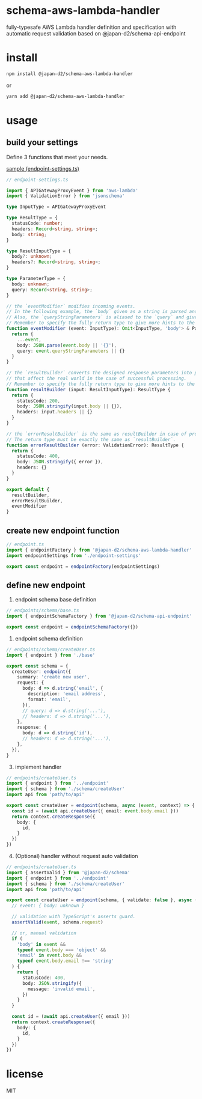 # schema-aws-lambda-handler

fully-typesafe AWS Lambda handler definition and specification with automatic request validation based on @japan-d2/schema-api-endpoint

# install

```bash
npm install @japan-d2/schema-aws-lambda-handler
```

or

```bash
yarn add @japan-d2/schema-aws-lambda-handler
```

# usage

## build your settings

Define 3 functions that meet your needs.

[sample (endpoint-settings.ts)](tests/endpoint-settings.ts)

```endpoint-settings.ts
// endpoint-settings.ts

import { APIGatewayProxyEvent } from 'aws-lambda'
import { ValidationError } from 'jsonschema'

type InputType = APIGatewayProxyEvent

type ResultType = {
  statusCode: number;
  headers: Record<string, string>;
  body: string;
}

type ResultInputType = {
  body?: unknown;
  headers?: Record<string, string>;
}

type ParameterType = {
  body: unknown;
  query: Record<string, string>;
}

// the `eventModifier` modifies incoming events.
// In the following example, the `body` given as a string is parsed and overwritten.
// Also, the `queryStringParameters` is aliased to the `query` and given an default value.
// Remember to specify the fully return type to give more hints to the factory function.
function eventModifier (event: InputType): Omit<InputType, 'body'> & ParameterType {
  return {
    ...event,
    body: JSON.parse(event.body || '{}'),
    query: event.queryStringParameters || {}
  }
}

// the `resultBuilder` converts the designed response parameters into parameters
// that affect the real world in the case of successful processing.
// Remember to specify the fully return type to give more hints to the factory function.
function resultBuilder (input: ResultInputType): ResultType {
  return {
    statusCode: 200,
    body: JSON.stringify(input.body || {}),
    headers: input.headers || {}
  }
}

// the `errorResultBuilder` is the same as resultBuilder in case of process failure.
// The return type must be exactly the same as `resultBuilder`.
function errorResultBuilder (error: ValidationError): ResultType {
  return {
    statusCode: 400,
    body: JSON.stringify({ error }),
    headers: {}
  }
}

export default {
  resultBuilder,
  errorResultBuilder,
  eventModifier
}
```

## create new endpoint function

```endpoint.ts
// endpoint.ts
import { endpointFactory } from '@japan-d2/schema-aws-lambda-handler'
import endpointSettings from './endpoint-settings'

export const endpoint = endpointFactory(endpointSettings)
```

## define new endpoint

1. endpoint schema base definition

```endpoints/schema/base.ts
// endpoints/schema/base.ts
import { endpointSchemaFactory } from '@japan-d2/schema-api-endpoint'

export const endpoint = endpointSchemaFactory({})
```

1. endpoint schema definition

```endpoints/schema/createUser.ts
// endpoints/schema/createUser.ts
import { endpoint } from './base'

export const schema = {
  createUser: endpoint({
    summary: 'create new user',
    request: {
      body: d => d.string('email', {
        description: 'email address',
        format: 'email',
      }),
      // query: d => d.string('...'),
      // headers: d => d.string('...'),
    },
    response: {
      body: d => d.string('id'),
      // headers: d => d.string('...'),
    },
  }),
}
```

3. implement handler

```endpoints/createUser.ts
// endpoints/createUser.ts
import { endpoint } from '../endpoint'
import { schema } from './schema/createUser'
import api from 'path/to/api'

export const createUser = endpoint(schema, async (event, context) => {
  const id = (await api.createUser({ email: event.body.email }))
  return context.createResponse({
    body: {
      id,
    }
  })
})
```

4. (Optional) handler without request auto validation

```endpoints/createUser.ts
// endpoints/createUser.ts
import { assertValid } from '@japan-d2/schema'
import { endpoint } from '../endpoint'
import { schema } from './schema/createUser'
import api from 'path/to/api'

export const createUser = endpoint(schema, { validate: false }, async (event, context) => {
  // event: { body: unknown }

  // validation with TypeScript's asserts guard.
  assertValid(event, schema.request)

  // or, manual validation
  if (
    'body' in event &&
    typeof event.body === 'object' &&
    'email' in event.body &&
    typeof event.body.email !== 'string'
  ) {
    return {
      statusCode: 400,
      body: JSON.stringify({
        message: 'invalid email',
      })
    }
  }

  const id = (await api.createUser({ email }))
  return context.createResponse({
    body: {
      id,
    }
  })
})
```

# license

MIT
